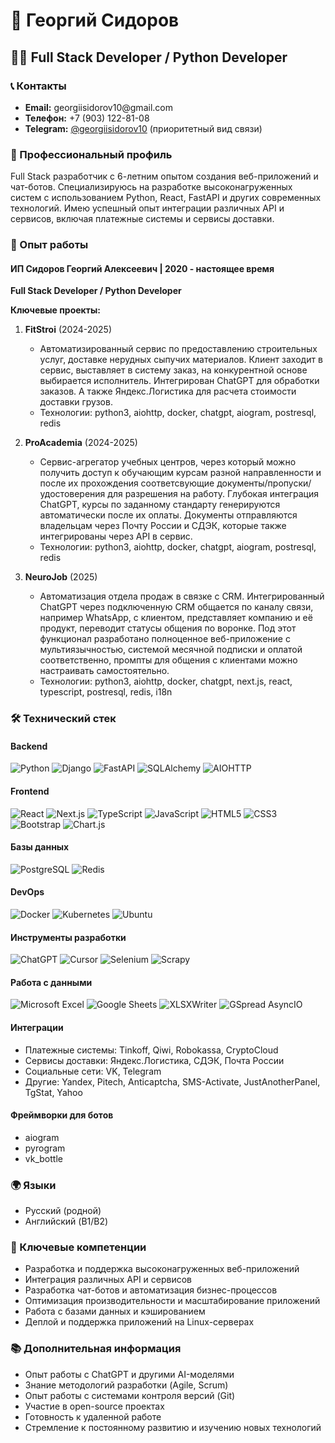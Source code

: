 # 👋 Георгий Сидоров
## 👨‍💻 Full Stack Developer / Python Developer

### 📞 Контакты
- **Email:** georgiis&#x2060;idorov10@&#x2060;gmail.com
- **Телефон:** +7 (903) 122-81-08
- **Telegram:** <a href='https://t.me/georgiisidorov10'>@georgiisidorov10</a> (приоритетный вид связи)

### 🎯 Профессиональный профиль
Full Stack разработчик с 6-летним опытом создания веб-приложений и чат-ботов. Специализируюсь на разработке высоконагруженных систем с использованием Python, React, FastAPI и других современных технологий. Имею успешный опыт интеграции различных API и сервисов, включая платежные системы и сервисы доставки.

### 💼 Опыт работы
#### ИП Сидоров Георгий Алексеевич | 2020 - настоящее время
**Full Stack Developer / Python Developer**

**Ключевые проекты:**

1. **FitStroi** (2024-2025)
   - Автоматизированный сервис по предоставлению строительных услуг, доставке нерудных сыпучих материалов. Клиент заходит в сервис, выставляет в систему заказ, на конкурентной основе выбирается исполнитель. Интегрирован ChatGPT для обработки заказов. А также Яндекс.Логистика для расчета стоимости доставки грузов. 
   - Технологии: python3, aiohttp, docker, chatgpt, aiogram, postresql, redis

3. **ProAcademia** (2024-2025)
   - Сервис-агрегатор учебных центров, через который можно получить доступ к обучающим курсам разной направленности и после их прохождения соответсвующие документы/пропуски/удостоверения для разрешения на работу. Глубокая интеграция ChatGPT, курсы по заданному стандарту генерируются автоматически после их оплаты. Документы отправляются владельцам через Почту России и СДЭК, которые также интегрированы через API в сервис.
   - Технологии: python3, aiohttp, docker, chatgpt, aiogram, postresql, redis

4. **NeuroJob** (2025)
   - Автоматизация отдела продаж в связке с CRM. Интегрированный ChatGPT через подключенную CRM общается по каналу связи, например WhatsApp, с клиентом, представляет компанию и её продукт, переводит статусы общения по воронке. Под этот функционал разработано полноценное веб-приложение с мультиязычностью, системой месячной подписки и оплатой соответственно, промпты для общения с клиентами можно настраивать самостоятельно.
   - Технологии: python3, aiohttp, docker, chatgpt, next.js, react, typescript, postresql, redis, i18n

### 🛠 Технический стек

#### Backend
![Python](https://img.shields.io/badge/Python-3670A0?style=for-the-badge&logo=python&logoColor=ffdd54)
![Django](https://img.shields.io/badge/Django-092E20?style=for-the-badge&logo=django&logoColor=white)
![FastAPI](https://img.shields.io/badge/FastAPI-009485?style=for-the-badge&logo=fastapi&logoColor=white)
![SQLAlchemy](https://img.shields.io/badge/SQLAlchemy-D71F00?style=for-the-badge&logo=sqlalchemy&logoColor=white)
![AIOHTTP](https://img.shields.io/badge/AIOHTTP-2C5BB4?style=for-the-badge&logo=aiohttp&logoColor=white)

#### Frontend
![React](https://img.shields.io/badge/React-20232A?style=for-the-badge&logo=react&logoColor=61DAFB)
![Next.js](https://img.shields.io/badge/Next.js-000000?style=for-the-badge&logo=next.js&logoColor=white)
![TypeScript](https://img.shields.io/badge/TypeScript-3178C6?style=for-the-badge&logo=typescript&logoColor=white)
![JavaScript](https://img.shields.io/badge/JavaScript-F7DF1E?style=for-the-badge&logo=javascript&logoColor=black)
![HTML5](https://img.shields.io/badge/HTML5-E34F26?style=for-the-badge&logo=html5&logoColor=white)
![CSS3](https://img.shields.io/badge/CSS3-1572B6?style=for-the-badge&logo=css3&logoColor=white)
![Bootstrap](https://img.shields.io/badge/Bootstrap-7952B3?style=for-the-badge&logo=bootstrap&logoColor=white)
![Chart.js](https://img.shields.io/badge/Chart.js-FF6384?style=for-the-badge&logo=chartdotjs&logoColor=white)

#### Базы данных
![PostgreSQL](https://img.shields.io/badge/PostgreSQL-4169E1?style=for-the-badge&logo=postgresql&logoColor=white)
![Redis](https://img.shields.io/badge/Redis-DD0031?style=for-the-badge&logo=redis&logoColor=white)

#### DevOps
![Docker](https://img.shields.io/badge/Docker-2496ED?style=for-the-badge&logo=docker&logoColor=white)
![Kubernetes](https://img.shields.io/badge/Kubernetes-326CE5?style=for-the-badge&logo=kubernetes&logoColor=white)
![Ubuntu](https://img.shields.io/badge/Ubuntu-E95420?style=for-the-badge&logo=ubuntu&logoColor=white)

#### Инструменты разработки
![ChatGPT](https://img.shields.io/badge/ChatGPT-74AA9C?style=for-the-badge&logo=openai&logoColor=white)
![Cursor](https://img.shields.io/badge/Cursor-000000?style=for-the-badge&logo=cursor-ai&logoColor=white)
![Selenium](https://img.shields.io/badge/Selenium-43B02A?style=for-the-badge&logo=selenium&logoColor=white)
![Scrapy](https://img.shields.io/badge/Scrapy-60A839?style=for-the-badge&logo=scrapy&logoColor=white)

#### Работа с данными
![Microsoft Excel](https://img.shields.io/badge/Microsoft%20Excel-217346?style=for-the-badge&logo=microsoftexcel&logoColor=white)
![Google Sheets](https://img.shields.io/badge/Google%20Sheets-34A853?style=for-the-badge&logo=googlesheets&logoColor=white)
![XLSXWriter](https://img.shields.io/badge/XLSXWriter-217346?style=for-the-badge&logo=microsoftexcel&logoColor=white)
![GSpread AsyncIO](https://img.shields.io/badge/GSpread%20AsyncIO-34A853?style=for-the-badge&logo=googlesheets&logoColor=white)

#### Интеграции
- Платежные системы: Tinkoff, Qiwi, Robokassa, CryptoCloud
- Сервисы доставки: Яндекс.Логистика, СДЭК, Почта России
- Социальные сети: VK, Telegram
- Другие: Yandex, Pitech, Anticaptcha, SMS-Activate, JustAnotherPanel, TgStat, Yahoo

#### Фреймворки для ботов
- aiogram
- pyrogram
- vk_bottle

### 🌍 Языки
- Русский (родной)
- Английский (B1/B2)

### 🎯 Ключевые компетенции
- Разработка и поддержка высоконагруженных веб-приложений
- Интеграция различных API и сервисов
- Разработка чат-ботов и автоматизация бизнес-процессов
- Оптимизация производительности и масштабирование приложений
- Работа с базами данных и кэшированием
- Деплой и поддержка приложений на Linux-серверах

### 📚 Дополнительная информация
- Опыт работы с ChatGPT и другими AI-моделями
- Знание методологий разработки (Agile, Scrum)
- Опыт работы с системами контроля версий (Git)
- Участие в open-source проектах
- Готовность к удаленной работе
- Стремление к постоянному развитию и изучению новых технологий




